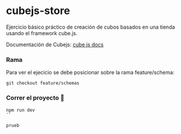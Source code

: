 # cubejs-store
Ejercicio básico práctico de creación de cubos basados en una tienda usando el framework cube.js.

Documentación de Cubejs: [cube.js docs](https://cube.dev/docs)

### Rama

Para ver el ejecicio se debe posicionar sobre la rama feature/schema:

```
git checkout feature/schemas
```

### Correr el proyecto 🚀

```
npm run dev
``

prueb
